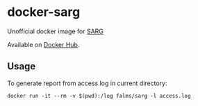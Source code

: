 # docker-sarg

Unofficial docker image for [SARG](http://sourceforge.net/projects/sarg/)

Available on [Docker Hub](https://hub.docker.com/r/falms/sarg/).

## Usage

To generate report from access.log in current directory:

    docker run -it --rm -v $(pwd):/log falms/sarg -l access.log
